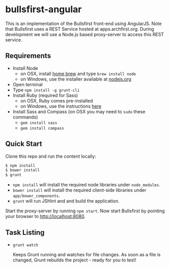 bullsfirst-angular
==================

This is an implementation of the Bullsfirst front-end using AngularJS. Note that Bullsfirst uses a REST Service hosted at apps.archfirst.org. During development we will use a Node.js based proxy-server to access this REST service.

## Requirements

- Install Node
    - on OSX, install [home brew](http://brew.sh/) and type `brew install node`
    - on Windows, use the installer available at [nodejs.org](http://nodejs.org/)
- Open terminal
- Type `npm install -g grunt-cli`
- Install Ruby (required for Sass)
    - on OSX, Ruby comes pre-installed
    - on Windows, use the instructions [here](http://rubyinstaller.org/downloads/)
- Install Sass and Compass (on OSX you may need to `sudo` these commands)
    - `gem install sass`
    - `gem install compass`

## Quick Start
Clone this repo and run the content locally:
```bash
$ npm install
$ bower install
$ grunt
```
- `npm install` will install the required node libraries under `node_modules`.
- `bower install` will install the required client-side libraries under `app/bower_components`.
- `grunt` will run JSHint and and build the application.

Start the proxy-server by running `npm start`. Now start Bullsfirst by pointing your browser to [http://localhost:8080](http://localhost:8080).

## Task Listing

- `grunt watch`

    Keeps Grunt running and watches for file changes. As soon as a file is changed, Grunt rebuilds the project - ready for you to test!